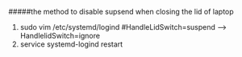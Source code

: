 #####the method to disable supsend when closing the lid of laptop 
1. sudo vim /etc/systemd/logind
#HandleLidSwitch=suspend --> HandlelidSwitch=ignore
2. service systemd-logind restart
